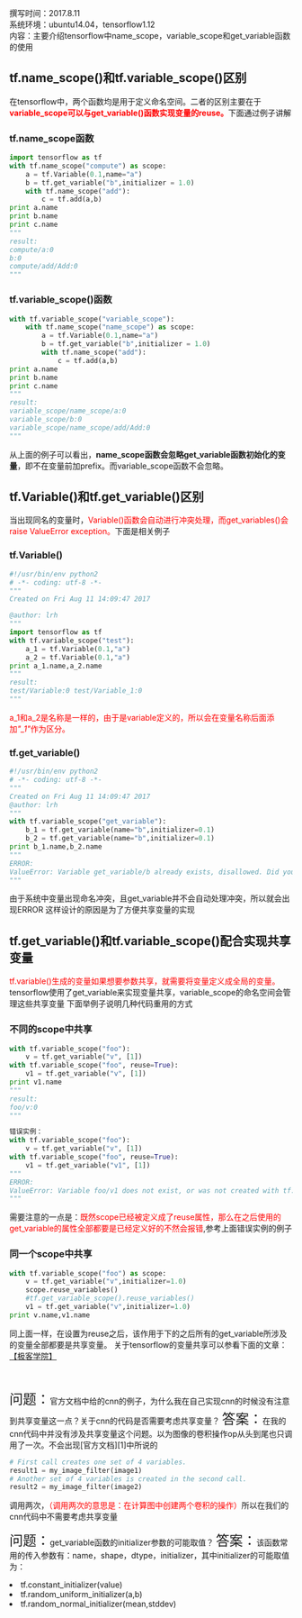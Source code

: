 撰写时间：2017.8.11  
系统环境：ubuntu14.04，tensorflow1.12  
内容：主要介绍tensorflow中name_scope，variable_scope和get_variable函数的使用  
## tf.name_scope()和tf.variable_scope()区别
在tensorflow中，两个函数均是用于定义命名空间。二者的区别主要在于<font color = 'red'>**variable_scope可以与get_variable()函数实现变量的reuse。**</font>下面通过例子讲解
### tf.name_scope函数
```python
import tensorflow as tf
with tf.name_scope("compute") as scope:
    a = tf.Variable(0.1,name="a")
    b = tf.get_variable("b",initializer = 1.0)
    with tf.name_scope("add"):
        c = tf.add(a,b)
print a.name
print b.name
print c.name
"""
result:
compute/a:0
b:0
compute/add/Add:0
"""
```

### tf.variable_scope()函数
```python
with tf.variable_scope("variable_scope"):   
    with tf.name_scope("name_scope") as scope:
        a = tf.Variable(0.1,name="a")
        b = tf.get_variable("b",initializer = 1.0)
        with tf.name_scope("add"):
            c = tf.add(a,b)
print a.name
print b.name
print c.name
"""
result:
variable_scope/name_scope/a:0
variable_scope/b:0
variable_scope/name_scope/add/Add:0
"""
```

从上面的例子可以看出，**name_scope函数会忽略get_variable函数初始化的变量**，即不在变量前加prefix。而variable_scope函数不会忽略。

## tf.Variable()和tf.get_variable()区别
当出现同名的变量时，<font color='red'>Variable()函数会自动进行冲突处理，而get_variables()会raise ValueError exception。</font>下面是相关例子
### tf.Variable()
```python
#!/usr/bin/env python2
# -*- coding: utf-8 -*-
"""
Created on Fri Aug 11 14:09:47 2017

@author: lrh
"""
import tensorflow as tf
with tf.variable_scope("test"):
    a_1 = tf.Variable(0.1,"a")
    a_2 = tf.Variable(0.1,"a")
print a_1.name,a_2.name
"""
result:
test/Variable:0 test/Variable_1:0
"""
```
<font color="red">a_1和a_2是名称是一样的，由于是variable定义的，所以会在变量名称后面添加<i>"_1"</i>作为区分。</font>
### tf.get_variable()
```python
#!/usr/bin/env python2
# -*- coding: utf-8 -*-
"""
Created on Fri Aug 11 14:09:47 2017
@author: lrh
"""
with tf.variable_scope("get_variable"):
    b_1 = tf.get_variable(name="b",initializer=0.1)
    b_2 = tf.get_variable(name="b",initializer=0.1)
print b_1.name,b_2.name
"""
ERROR:
ValueError: Variable get_variable/b already exists, disallowed. Did you mean to set reuse=True in VarScope? Originally defined at:
"""
```
由于系统中变量出现命名冲突，且get_variable并不会自动处理冲突，所以就会出现ERROR
这样设计的原因是为了方便共享变量的实现

## tf.get_variable()和tf.variable_scope()配合实现共享变量
<font color="red">tf.variable()生成的变量如果想要参数共享，就需要将变量定义成全局的变量。</font>tensorflow使用了get_variable来实现变量共享，variable_scope的命名空间会管理这些共享变量
下面举例子说明几种代码重用的方式
### 不同的scope中共享
```python
with tf.variable_scope("foo"):
    v = tf.get_variable("v", [1])
with tf.variable_scope("foo", reuse=True):
    v1 = tf.get_variable("v", [1])
print v1.name
"""
result:
foo/v:0
"""

错误实例：
with tf.variable_scope("foo"):
    v = tf.get_variable("v", [1])
with tf.variable_scope("foo", reuse=True):
    v1 = tf.get_variable("v1", [1])
"""
ERROR:
ValueError: Variable foo/v1 does not exist, or was not created with tf.get_variable(). Did you mean to set reuse=None in VarScope?
"""
```
需要注意的一点是：<font color="red">既然scope已经被定义成了reuse属性，那么在之后使用的get_variable的属性全部都要是已经定义好的不然会报错</font>,参考上面错误实例的例子

### 同一个scope中共享
```python
with tf.variable_scope("foo") as scope:
    v = tf.get_variable("v",initializer=1.0)
    scope.reuse_variables()
    #tf.get_variable_scope().reuse_variables()
    v1 = tf.get_variable("v",initializer=1.0)
print v.name,v1.name
```
同上面一样，在设置为reuse之后，该作用于下的之后所有的get_variable所涉及的变量全部都要是共享变量。
关于tensorflow的变量共享可以参看下面的文章：[【极客学院】][0]

<br />
<br />
<font size=5>问题：</font>官方文档中给的cnn的例子，为什么我在自己实现cnn的时候没有注意到共享变量这一点？关于cnn的代码是否需要考虑共享变量？
<font size=5>答案：</font>在我的cnn代码中并没有涉及共享变量这个问题。以为图像的卷积操作op从头到尾也只调用了一次。不会出现[官方文档][1]中所说的  

```python
# First call creates one set of 4 variables.
result1 = my_image_filter(image1)
# Another set of 4 variables is created in the second call.
result2 = my_image_filter(image2)
```

调用两次，<font color ="red">（调用两次的意思是：在计算图中创建两个卷积的操作）</font>所以在我们的cnn代码中不需要考虑共享变量

<font size=5>问题：</font>get_variable函数的initializer参数的可能取值？
<font size=5>答案：</font>该函数常用的传入参数有：name，shape，dtype，initializer，其中initializer的可能取值为：
<li>tf.constant_initializer(value)</li>
<li>tf.random_uniform_initializer(a,b)</li>
<li>tf.random_normal_initializer(mean,stddev)</li>


[0]:http://wiki.jikexueyuan.com/project/tensorflow-zh/how_tos/variable_scope.html
[1]:https://www.tensorflow.org/programmers_guide/variable_scope

